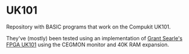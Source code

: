 # UK101

Repository with BASIC programs that work on the Compukit UK101. 

They've (mostly) been tested using an implementation of <a href="http://searle.x10host.com/uk101FPGA/index.html">Grant Searle's FPGA UK101</a> using the CEGMON monitor and 40K RAM expansion.
